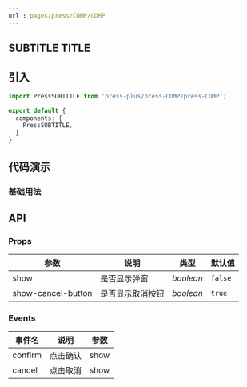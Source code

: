 ```yaml
---
url : pages/press/COMP/COMP
---
```


## SUBTITLE TITLE


## 引入

```ts
import PressSUBTITLE from 'press-plus/press-COMP/press-COMP';

export default {
  components: {
    PressSUBTITLE,
  }
}
```

## 代码演示

### 基础用法


## API

### Props

| 参数               | 说明             | 类型      | 默认值  |
| ------------------ | ---------------- | --------- | ------- |
| show               | 是否显示弹窗     | _boolean_ | `false` |
| show-cancel-button | 是否显示取消按钮 | _boolean_ | `true`  |



### Events

| 事件名  | 说明     | 参数 |
| ------- | -------- | ---- |
| confirm | 点击确认 | show |
| cancel  | 点击取消 | show |
